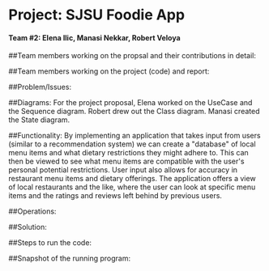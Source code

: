 # Project: SJSU Foodie App
#### Team #2: Elena Ilic, Manasi Nekkar, Robert Veloya

##Team members working on the propsal and their contributions in detail:

##Team members working on the project (code) and report:

##Problem/Issues:

##Diagrams:
For the project proposal, Elena worked on the UseCase and the Sequence diagram. Robert drew out the  Class diagram. Manasi created the State diagram. 

##Functionality:
By implementing an application that takes input from users (similar to a recommendation system) we can create a "database" of local menu items and what dietary restrictions they might adhere to. This can then be viewed to see what menu items are compatible with the user's personal potential restrictions. User input also allows for accuracy in restaurant menu items and dietary offerings. The application offers a view of local restaurants and the like, where the user can look at specific menu items and the ratings and reviews left behind by previous users. <br />

##Operations: 

##Solution:

##Steps to run the code:

##Snapshot of the running program:
